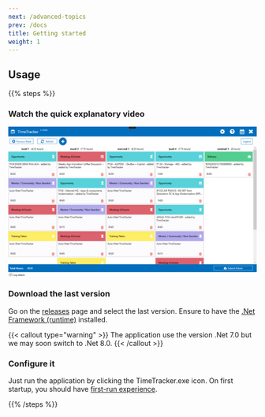 ```yaml
---
next: /advanced-topics
prev: /docs
title: Getting started
weight: 1
---
```


## Usage

{{% steps %}}

### Watch the quick explanatory video

[![Watch the video](../media/main-ui.png)](https://youtu.be/vt5fpE0bzSY)

### Download the last version

Go on the [releases](https://github.com/lgmorand/TimeTrackerProject/releases) page and select the last version. Ensure to have the [.Net Framework (runtime)](https://dotnet.microsoft.com/en-us/download/visual-studio-sdks?cid=getdotnetsdk) installed.

{{< callout type="warning" >}}
 The application use the version .Net 7.0 but we may soon switch to .Net 8.0.
{{< /callout >}}

### Configure it

Just run the application by clicking the TimeTracker.exe icon. On first startup, you should have [first-run experience](./advanced-topics/first-run/).

{{% /steps %}}
